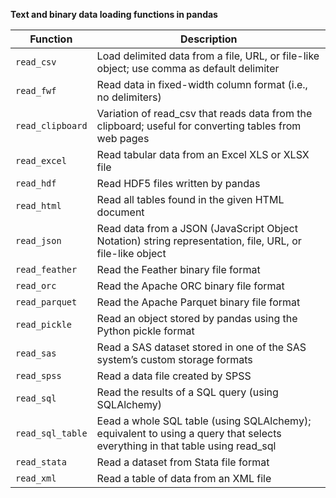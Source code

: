 **Text and binary data loading functions in pandas**

| **Function** | **Description** |
| --- | --- |
| `read_csv` | Load delimited data from a file, URL, or file-like object; use comma as default delimiter |
| `read_fwf` | Read data in fixed-width column format (i.e., no delimiters) |
| `read_clipboard` | Variation of read_csv that reads data from the clipboard; useful for converting tables from web pages |
| `read_excel`	| Read tabular data from an Excel XLS or XLSX file |
| `read_hdf` | Read HDF5 files written by pandas |
| `read_html` | Read all tables found in the given HTML document |
| `read_json` | Read data from a JSON (JavaScript Object Notation) string representation, file, URL, or file-like object |
| `read_feather` | Read the Feather binary file format |
| `read_orc` | Read the Apache ORC binary file format |
| `read_parquet` |  Read the Apache Parquet binary file format |
| `read_pickle`	| Read an object stored by pandas using the Python pickle format |
| `read_sas` | Read a SAS dataset stored in one of the SAS system’s custom storage formats |
| `read_spss` | Read a data file created by SPSS |
| `read_sql` | Read the results of a SQL query (using SQLAlchemy) |
| `read_sql_table` | Eead a whole SQL table (using SQLAlchemy); equivalent to using a query that selects everything in that table using read_sql |
| `read_stata` | Read a dataset from Stata file format |
| `read_xml` | Read a table of data from an XML file |
